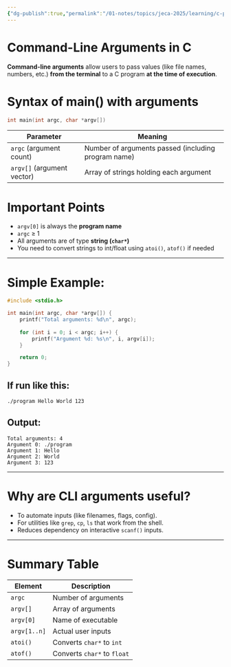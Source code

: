 ```yaml
---
{"dg-publish":true,"permalink":"/01-notes/topics/jeca-2025/learning/c-programming/02-command-line-arguments/","tags":["#topic/jeca","#type/notes","#notes/topic/jeca/c"],"noteIcon":""}
---
```


# **Command-Line Arguments in C**

**Command-line arguments** allow users to pass values (like file names, numbers, etc.) **from the terminal** to a C program **at the time of execution**.

# **Syntax of main() with arguments**

```c
int main(int argc, char *argv[])
```

| Parameter                  | Meaning                                             |
| -------------------------- | --------------------------------------------------- |
| `argc` (argument count)    | Number of arguments passed (including program name) |
| `argv[]` (argument vector) | Array of strings holding each argument              |

# **Important Points**

- `argv[0]` is always the **program name**
- `argc` ≥ 1
- All arguments are of type **string (`char*`)**
- You need to convert strings to int/float using `atoi()`, `atof()` if needed

---
# **Simple Example:**

```c
#include <stdio.h>

int main(int argc, char *argv[]) {
    printf("Total arguments: %d\n", argc);
    
    for (int i = 0; i < argc; i++) {
        printf("Argument %d: %s\n", i, argv[i]);
    }

    return 0;
}
```

## **If run like this:**

```bash
./program Hello World 123
```

## **Output:**

```
Total arguments: 4
Argument 0: ./program
Argument 1: Hello
Argument 2: World
Argument 3: 123
```

---

# **Why are CLI arguments useful?**

- To automate inputs (like filenames, flags, config).
- For utilities like `grep`, `cp`, `ls` that work from the shell.
- Reduces dependency on interactive `scanf()` inputs.

---

# Summary Table

|Element|Description|
|---|---|
|`argc`|Number of arguments|
|`argv[]`|Array of arguments|
|`argv[0]`|Name of executable|
|`argv[1..n]`|Actual user inputs|
|`atoi()`|Converts `char*` to `int`|
|`atof()`|Converts `char*` to `float`|
